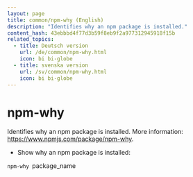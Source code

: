 ```yaml
---
layout: page
title: common/npm-why (English)
description: "Identifies why an npm package is installed."
content_hash: 43ebbbd4f77d3b59f8eb9f2a977312945918f15b
related_topics:
  - title: Deutsch version
    url: /de/common/npm-why.html
    icon: bi bi-globe
  - title: svenska version
    url: /sv/common/npm-why.html
    icon: bi bi-globe
---
```

# npm-why

Identifies why an npm package is installed.
More information: <https://www.npmjs.com/package/npm-why>.

- Show why an npm package is installed:

`npm-why `<span class="tldr-var badge badge-pill bg-dark-lm bg-white-dm text-white-lm text-dark-dm font-weight-bold">package_name</span>
